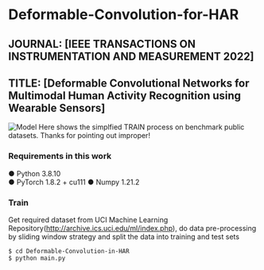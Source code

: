 # Deformable-Convolution-for-HAR
## JOURNAL: [IEEE TRANSACTIONS ON INSTRUMENTATION AND MEASUREMENT 2022] 
## TITLE: [Deformable Convolutional Networks for Multimodal Human Activity Recognition using Wearable Sensors]
![Model](https://github.com/wenbohuang1002/-IEEE-JBHI-2021-Channel-Selectivity-CNN-for-HAR/blob/main/Images/Model.png)
Here shows the simplfied TRAIN process on benchmark public datasets.
Thanks for pointing out improper!
### Requirements in this work
● Python 3.8.10  
● PyTorch 1.8.2 + cu111
● Numpy 1.21.2
### Train
Get required dataset from UCI Machine Learning Repository(http://archive.ics.uci.edu/ml/index.php), do data pre-processing by sliding window strategy and split the data into training and test sets
```
$ cd Deformable-Convolution-in-HAR
$ python main.py
```

